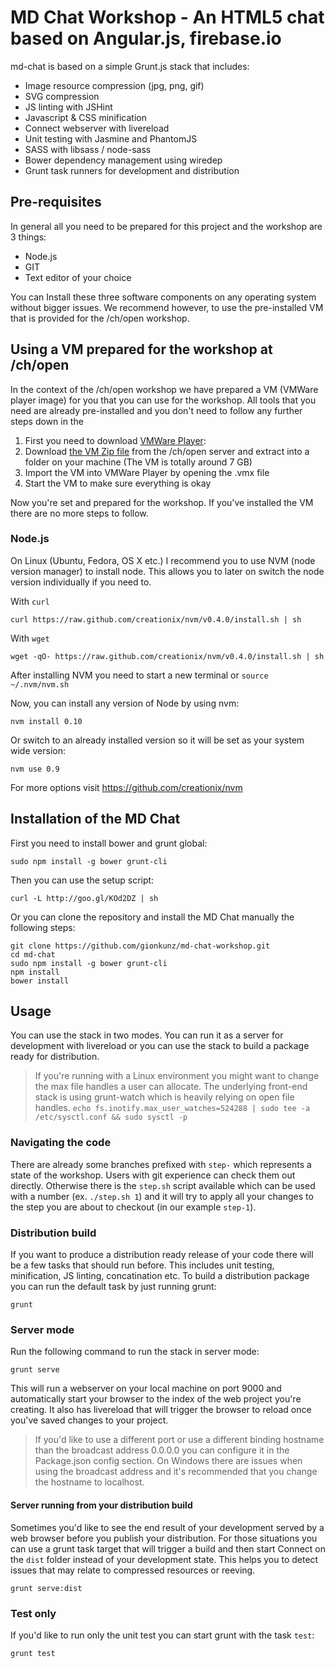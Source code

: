 # MD Chat Workshop - An HTML5 chat based on Angular.js, firebase.io

md-chat is based on a simple Grunt.js stack that includes:

* Image resource compression (jpg, png, gif)
* SVG compression
* JS linting with JSHint
* Javascript & CSS minification
* Connect webserver with livereload
* Unit testing with Jasmine and PhantomJS
* SASS with libsass / node-sass
* Bower dependency management using wiredep
* Grunt task runners for development and distribution

## Pre-requisites

In general all you need to be prepared for this project and the workshop are 3 things:

- Node.js
- GIT
- Text editor of your choice

You can Install these three software components on any operating system without bigger issues. We recommend however, to 
use the pre-installed VM that is provided for the /ch/open workshop.

## Using a VM prepared for the workshop at /ch/open 

In the context of the /ch/open workshop we have prepared a VM (VMWare player image) for you that you can use for the 
workshop. All tools that you need are already pre-installed and you don't need to follow any further steps down in the 

1. First you need to download [VMWare Player](https://my.vmware.com/web/vmware/free#desktop_end_user_computing/vmware_player/6_0):
2. Download [the VM Zip file](http://images.workshoptage.ch/images/ws5/ws-5.zip) from the /ch/open server and extract into a folder on your machine (The VM is totally around 7 GB)
3. Import the VM into VMWare Player by opening the .vmx file
4. Start the VM to make sure everything is okay

Now you're set and prepared for the workshop. If you've installed the VM there are no more steps to follow.


### Node.js

On Linux (Ubuntu, Fedora, OS X etc.) I recommend you to use NVM (node version manager) to install node. This allows you
to later on switch the node version individually if you need to.

With `curl`

    curl https://raw.github.com/creationix/nvm/v0.4.0/install.sh | sh

With `wget`

    wget -qO- https://raw.github.com/creationix/nvm/v0.4.0/install.sh | sh

After installing NVM you need to start a new terminal or `source ~/.nvm/nvm.sh`

Now, you can install any version of Node by using nvm:

    nvm install 0.10

Or switch to an already installed version so it will be set as your system wide version:

    nvm use 0.9

For more options visit https://github.com/creationix/nvm

## Installation of the MD Chat

First you need to install bower and grunt global:

    sudo npm install -g bower grunt-cli

Then you can use the setup script:

    curl -L http://goo.gl/KOd2DZ | sh

Or you can clone the repository and install the MD Chat manually the following steps:

    git clone https://github.com/gionkunz/md-chat-workshop.git
    cd md-chat
    sudo npm install -g bower grunt-cli
    npm install
    bower install

## Usage

You can use the stack in two modes. You can run it as a server for development with livereload or you can use the stack
to build a package ready for distribution.

> If you're running with a Linux environment you might want to change the max file handles a user can allocate. The
underlying front-end stack is using grunt-watch which is heavily relying on open file handles.
`echo fs.inotify.max_user_watches=524288 | sudo tee -a /etc/sysctl.conf && sudo sysctl -p`

### Navigating the code
There are already some branches prefixed with `step-` which represents a state of the workshop. Users with git experience can check them out directly. Otherwise there is the `step.sh` script available which can be used with a number (ex. `./step.sh 1`) and it will try to apply all your changes to the step you are about to checkout (in our example `step-1`).

### Distribution build

If you want to produce a distribution ready release of your code there will be a few tasks that should run before. This
includes unit testing, minification, JS linting, concatination etc. To build a distribution package you can run the
default task by just running grunt:

    grunt

### Server mode

Run the following command to run the stack in server mode:

    grunt serve

This will run a webserver on your local machine on port 9000 and automatically start your browser to the index of the
web project you're creating. It also has livereload that will trigger the browser to reload once you've saved changes
to your project.

> If you'd like to use a different port or use a different binding hostname than the broadcast address 0.0.0.0 you can
  configure it in the Package.json config section. On Windows there are issues when using the broadcast address and it's
  recommended that you change the hostname to localhost.

#### Server running from your distribution build

Sometimes you'd like to see the end result of your development served by a web browser before you publish your
distribution. For those situations you can use a grunt task target that will trigger a build and then start Connect
on the `dist` folder instead of your development state. This helps you to detect issues that may relate to compressed
resources or reeving.

    grunt serve:dist

### Test only

If you'd like to run only the unit test you can start grunt with the task `test`:

    grunt test

